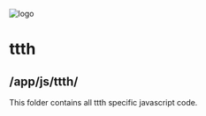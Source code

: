 ![logo](https://raw.githubusercontent.com/yafp/ttth/master/.github/images/logo/128x128.png)

# ttth

## /app/js/ttth/

This folder contains all ttth specific javascript code.
